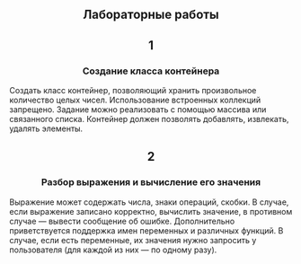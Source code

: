 ## <h2 align="center">Лабораторные работы</h2>

<h2 align="center">1</h2>

<h3 align="center">
  Создание класса контейнера
</h3>
<p>
  Создать класс контейнер, позволяющий хранить произвольное количество целых чисел. Использование встроенных коллекций запрещено.
  Задание можно реализовать с помощью массива или связанного списка. Контейнер должен позволять добавлять, извлекать, удалять элементы.
</p>

##

<h2 align="center">2</h2>

<h3 align="center">
  Разбор выражения и вычисление его значения
</h3>
<p>
  Выражение может содержать числа, знаки операций, скобки. В случае, если выражение записано корректно, вычислить значение, в противном случае — вывести сообщение об ошибке.
  Дополнительно приветствуется поддержка имен переменных и различных функций. 
  В случае, если есть переменные, их значения нужно запросить у пользователя (для каждой из них — по одному разу).
</p>
